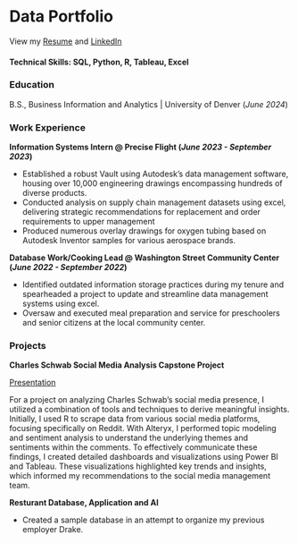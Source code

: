 # Data Portfolio

View my [Resume](/assets/Resume.docx) and [LinkedIn](https://www.linkedin.com/in/jacklstevens/)

#### Technical Skills: SQL, Python, R, Tableau, Excel

### Education
B.S., Business Information and Analytics | University of Denver (_June 2024_)

### Work Experience
**Information Systems Intern @ Precise Flight (_June 2023 - September 2023_)**
- Established a robust Vault using Autodesk’s data management software, housing over 10,000 engineering drawings encompassing hundreds of diverse products.
- Conducted analysis on supply chain management datasets using excel, delivering strategic recommendations for replacement and order requirements to upper management
- Produced numerous overlay drawings for oxygen tubing based on Autodesk Inventor samples for various aerospace brands.

**Database Work/Cooking Lead @ Washington Street Community Center (_June 2022 - September 2022_)**
- Identified outdated information storage practices during my tenure and spearheaded a project to update and streamline data management systems using excel.
- Oversaw and executed meal preparation and service for preschoolers and senior citizens at the local community center.

### Projects 
**Charles Schwab Social Media Analysis Capstone Project**

[Presentation](/assets/CharlesSchwab.pdf)

For a project on analyzing Charles Schwab’s social media presence, I utilized a combination of tools and techniques to derive meaningful insights. Initially, I used R to scrape data from various social media platforms, focusing specifically on Reddit. With Alteryx, I performed topic modeling and sentiment analysis to understand the underlying themes and sentiments within the comments. To effectively communicate these findings, I created detailed dashboards and visualizations using Power BI and Tableau. These visualizations highlighted key trends and insights, which informed my recommendations to the social media management team.

**Resturant Database, Application and AI**
- Created a sample database in an attempt to organize my previous employer Drake.
